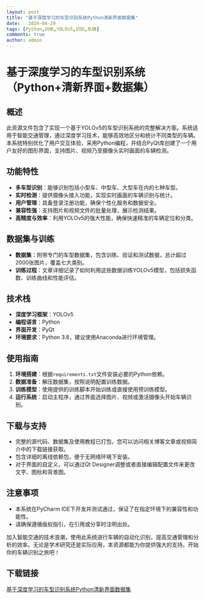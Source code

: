 ```yaml
---
layout: post
title: "基于深度学习的车型识别系统Python清新界面数据集"
date:   2024-04-29
tags: [Python,训练,YOLOv5,识别,车辆]
comments: true
author: admin
---
```

# 基于深度学习的车型识别系统（Python+清新界面+数据集）

## 概述

此资源文件包含了实现一个基于YOLOv5的车型识别系统的完整解决方案。系统适用于智能交通管理，通过深度学习技术，能够高效地区分和统计不同类型的车辆。本系统特别优化了用户交互体验，采用Python编程，并结合PyQt库创建了一个用户友好的图形界面，支持图片、视频乃至摄像头实时画面的车辆检测。

## 功能特性

- **多车型识别**：能够识别包括小型车、中型车、大型车在内的七种车型。
- **实时检测**：提供摄像头接入功能，实现实时画面的车辆识别与统计。
- **用户管理**：具备登录注册功能，确保个性化服务和数据安全。
- **兼容性强**：支持图片和视频文件的批量处理，展示检测结果。
- **高精度与效率**：利用YOLOv5的强大性能，确保快速精准的车辆定位和分类。

## 数据集与训练

- **数据集**：附带专门的车型数据集，包含训练、验证和测试数据，总计超过2000张图片，覆盖七大类别。
- **训练过程**：文章详细记录了如何利用这些数据训练YOLOv5模型，包括损失函数、训练曲线和性能评估。

## 技术栈

- **深度学习框架**：YOLOv5
- **编程语言**：Python
- **界面开发**：PyQt
- **环境要求**：Python 3.8，建议使用Anaconda进行环境管理。

## 使用指南

1. **环境搭建**：根据`requirements.txt`文件安装必要的Python依赖。
2. **数据准备**：解压数据集，按照说明配置训练数据。
3. **训练模型**：使用提供的训练脚本开始训练或直接使用预训练模型。
4. **运行系统**：启动主程序，通过界面选择图片、视频或激活摄像头开始车辆识别。

## 下载与支持

- 完整的源代码、数据集及使用教程已打包，您可以访问相关博客文章或视频简介中的下载链接获取。
- 包含详细的离线依赖包，便于无网络环境下安装。
- 对于界面的自定义，可以通过Qt Designer调整或者直接编辑配置文件来更改文字、图标和背景图。

## 注意事项

- 本系统在PyCharm IDE下开发并测试通过，保证了在指定环境下的兼容性和功能性。
- 请确保遵循版权指引，在引用或分享时注明出处。

加入智能交通的技术浪潮，使用此系统进行车辆的自动化识别，提高交通管理和分析的效率。无论是学术研究还是实际应用，本资源都能为你提供强大的支持。开始你的车辆识别之旅吧！

## 下载链接

[基于深度学习的车型识别系统Python清新界面数据集](https://pan.quark.cn/s/87a9db005cfe)